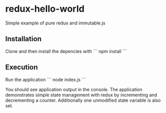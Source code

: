# redux-hello-world
Simple example of pure redux and immutable.js

## Installation
Clone and then install the depencies with
´´´
npm install
´´´

## Execution
Run the application
´´´
node index.js
´´´

You should see application output in the console. The application demonstrates simple state management with redux by incrementing and decrementing a counter. Additionally one unmodified state variable is also set.

